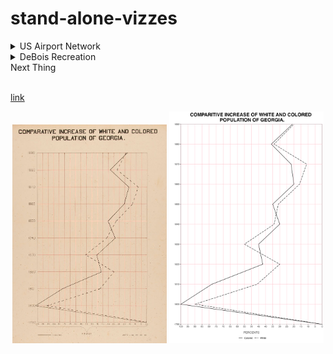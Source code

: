 # stand-alone-vizzes

<details>

<summary> US Airport Network </summary>  
</br>

[Network visualization](https://meglin234.github.io/stand-alone-vizzes/US_Airport_Network/index.html) highlighting the betweenness centrality of the Anchorage airport, made with Gephi. 

</details>


<details>

<summary> DeBois Recreation </summary>  
</br>

[Recreation](https://github.com/meglin234/stand-alone-vizzes/tree/main/DeBois_Recreation) of W. E. B. DeBois' original "Comparative Increase of White and Colored Population of Georgia" visualization using ggplot in R. 

<p align="center">
  <img src="DeBois_Recreation/DeBois_Original.png" width="49%" title="Original">
  <img src="DeBois_Recreation/DeBois_Recreation.png" width="49%" alt="Recreation">
</p>

</details>


<summary> Next Thing </summary>  
</br>

[link](https://github.com/meglin234/stand-alone-vizzes/tree/main/DeBois_Recreation) 

<p align="center">
  <img src="DeBois_Recreation/DeBois_Original.png" width="49%" title="Original">
  <img src="DeBois_Recreation/DeBois_Recreation.png" width="49%" alt="Recreation">
</p>

</details>
